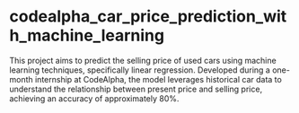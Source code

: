 # codealpha_car_price_prediction_with_machine_learning
This project aims to predict the selling price of used cars using machine learning techniques, specifically linear regression. Developed during a one-month internship at CodeAlpha, the model leverages historical car data to understand the relationship between present price and selling price, achieving an accuracy of approximately 80%.
